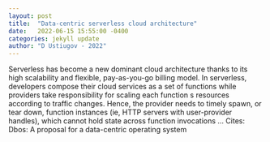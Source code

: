 ```yaml
---
layout: post
title:  "Data-centric serverless cloud architecture"
date:   2022-06-15 15:55:00 -0400
categories: jekyll update
author: "D Ustiugov - 2022"
---
```

Serverless has become a new dominant cloud architecture thanks to its high scalability and flexible, pay-as-you-go billing model. In serverless, developers compose their cloud services as a set of functions while providers take responsibility for scaling each function s resources according to traffic changes. Hence, the provider needs to timely spawn, or tear down, function instances (ie, HTTP servers with user-provider handles), which cannot hold state across function invocations …
Cites: ‪Dbos: A proposal for a data-centric operating system‬  